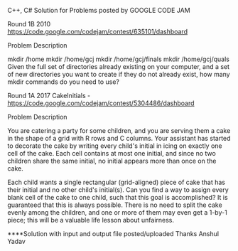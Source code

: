 C++, C# Solution for Problems posted by GOOGLE CODE JAM

Round 1B 2010
https://code.google.com/codejam/contest/635101/dashboard

Problem Description

mkdir /home
mkdir /home/gcj
mkdir /home/gcj/finals
mkdir /home/gcj/quals
Given the full set of directories already existing on your computer, and a set of new directories you want to create if they do not already exist, how many mkdir commands do you need to use?




Round 1A 2017
CakeInitials - 
https://code.google.com/codejam/contest/5304486/dashboard

Problem Description


You are catering a party for some children, and you are serving them a cake in the shape of a grid with R rows and C columns. Your assistant has started to decorate the cake by writing every child's initial in icing on exactly one cell of the cake. Each cell contains at most one initial, and since no two children share the same initial, no initial appears more than once on the cake.

Each child wants a single rectangular (grid-aligned) piece of cake that has their initial and no other child's initial(s). Can you find a way to assign every blank cell of the cake to one child, such that this goal is accomplished? It is guaranteed that this is always possible. There is no need to split the cake evenly among the children, and one or more of them may even get a 1-by-1 piece; this will be a valuable life lesson about unfairness.





****Solution with input and output file posted/uploaded
Thanks
Anshul Yadav
